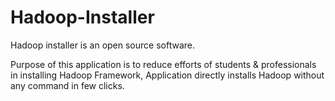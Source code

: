 # Hadoop-Installer
Hadoop installer is an open source software.

Purpose of this application is to reduce efforts of students & professionals in installing Hadoop Framework, Application directly installs Hadoop without any command in few clicks.
